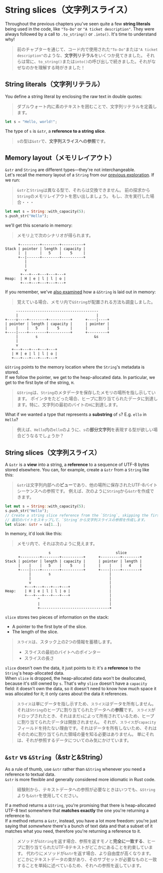 # String slices（文字列スライス）

Throughout the previous chapters you've seen quite a few **string literals** being used in the code,
like `"To-Do"` or `"A ticket description"`.
They were always followed by a call to `.to_string()` or `.into()`. It's time to understand why!

> 前のチャプターを通じて、コード内で使用された`"To-Do"`または`"A ticket description"`のような、**文字列リテラル**をいくつか見てきました。
> それらは常に、`to_string()`または`into()`の呼び出しで続きました。それがなぜなのかを理解する時がきました！

## String literals（文字列リテラル）

You define a string literal by enclosing the raw text in double quotes:

> ダブルウォート内に素のテキストを囲むことで、文字列リテラルを定義します。

```rust
let s = "Hello, world!";
```

The type of `s` is `&str`, a **reference to a string slice**.

> `s`の型は`&str`で、**文字列スライスへの参照**です。

## Memory layout（メモリレイアウト）

`&str` and `String` are different types—they're not interchangeable.\
Let's recall the memory layout of a `String` from our
[previous exploration](../03_ticket_v1/09_heap.md).
If we run:

> `&str`と`String`は異なる型で、それらは交換できません。
> 前の探求から`String`のメモリレイアウトを思い出しましょう。
> もし、次を実行した場合・・・

```rust
let mut s = String::with_capacity(5);
s.push_str("Hello");
```

we'll get this scenario in memory:

> メモリ上で次のシナリオが得られます。

```text
      +---------+--------+----------+
Stack | pointer | length | capacity |
      |  |      |   5    |    5     |
      +--|------+--------+----------+
         |
         |
         v
       +---+---+---+---+---+
Heap:  | H | e | l | l | o |
       +---+---+---+---+---+
```

If you remember, we've [also examined](../03_ticket_v1/10_references_in_memory.md)
how a `&String` is laid out in memory:

> 覚えている場合、メモリ内で`&String`が配置される方法も調査しました。

```text
     --------------------------------------
     |                                    |
+----v----+--------+----------+      +----|----+
| pointer | length | capacity |      | pointer |
|    |    |   5    |    5     |      |         |
+----|----+--------+----------+      +---------+
     |        s                          &s
     |
     v
   +---+---+---+---+---+
   | H | e | l | l | o |
   +---+---+---+---+---+
```

`&String` points to the memory location where the `String`'s metadata is stored.\
If we follow the pointer, we get to the heap-allocated data. In particular, we get to the first byte of the string, `H`.

> `&String`は、`String`のメタデータを保存したメモリの場所を指し示しています。
> ポインタをたどった場合、ヒープに割り当てられたデータに到達します。特に、文字列の最初のバイトの`H`に到達します。

What if we wanted a type that represents a **substring** of `s`? E.g. `ello` in `Hello`?

> 例えば、`Hello`内の`ello`のように、`s`の**部分文字列**を表現する型が欲しい場合どうなるでしょうか？

## String slices（文字列スライス）

A `&str` is a **view** into a string, a **reference** to a sequence of UTF-8 bytes stored elsewhere.
You can, for example, create a `&str` from a `String` like this:

> `&str`は文字列内部への**ビュー**であり、他の場所に保存されたUTF-8バイトシーケンスへの参照です。
> 例えば、次のように`String`から`&str`を作成できます。

```rust
let mut s = String::with_capacity(5);
s.push_str("Hello");
// Create a string slice reference from the `String`, skipping the first byte.
// 最初のバイトをスキップして、`String`から文字列スライスの参照を作成します。
let slice: &str = &s[1..];
```

In memory, it'd look like this:

> メモリ内で、それは次のように見えます。

```text
                    s                              slice
      +---------+--------+----------+      +---------+--------+
Stack | pointer | length | capacity |      | pointer | length |
      |    |    |   5    |    5     |      |    |    |   4    |
      +----|----+--------+----------+      +----|----+--------+
           |        s                           |
           |                                    |
           v                                    |
         +---+---+---+---+---+                  |
Heap:    | H | e | l | l | o |                  |
         +---+---+---+---+---+                  |
               ^                                |
               |                                |
               +--------------------------------+
```

`slice` stores two pieces of information on the stack:

- A pointer to the first byte of the slice.
- The length of the slice.

> `スライス`は、スタック上の2つの情報を蓄積します。
>
> - スライスの最初のバイトへのポインター
> - スライスの長さ

`slice` doesn't own the data, it just points to it: it's a **reference** to the `String`'s heap-allocated data.\
When `slice` is dropped, the heap-allocated data won't be deallocated, because it's still owned by `s`.
That's why `slice` doesn't have a `capacity` field: it doesn't own the data, so it doesn't need to know how much
space it was allocated for it; it only cares about the data it references.

> `スライス`は単にデータを指し示すため、`スライス`はデータを所有しません。それは`String`のヒープに割り当てられたデータへの**参照**です。
> `スライス`がドロップされたとき、それはまだ`s`によって所有されているため、ヒープに割り当てられたデータは開放されません。
> それが、`スライス`が`capacity`フィールドを持たない理由です。それはデータを所有しないため、それはそのために割り当てられた領域の量を知る必要はありません。
> 単にそれは、それが参照するデータについてのみ気にかけています。

## `&str` vs `&String`（&strと&String）

As a rule of thumb, use `&str` rather than `&String` whenever you need a reference to textual data.\
`&str` is more flexible and generally considered more idiomatic in Rust code.

> 経験則から、テキストデータへの参照が必要なときはいつでも、`&String`よりも`&str`を使用してください。

If a method returns a `&String`, you're promising that there is heap-allocated UTF-8 text somewhere that
**matches exactly** the one you're returning a reference to.\
If a method returns a `&str`, instead, you have a lot more freedom: you're just saying that _somewhere_ there's a
bunch of text data and that a subset of it matches what you need, therefore you're returning a reference to it.

> メソッドが`&String`を返す場合、参照を返すモノと**完全に一致する**、ヒープに割り当てられたUTF-8テキストがどこかにあることを約束しています。
> 代わりにメソッドが`&str`を返す場合、より自由度が高くなります。
> どこかにテキストデータの束があり、そのサブセットが必要なものと一致することを単純に述べているため、それへの参照を返しています。
